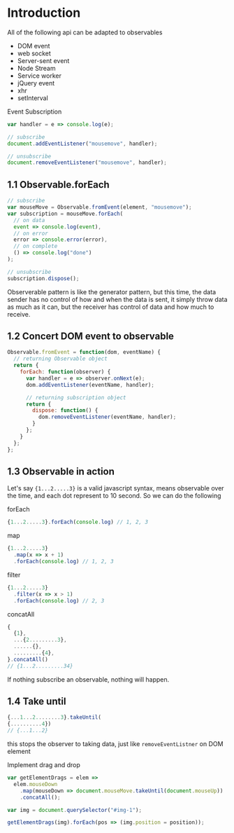 # Introduction

All of the following api can be adapted to observables

- DOM event
- web socket
- Server-sent event
- Node Stream
- Service worker
- jQuery event
- xhr
- setInterval

Event Subscription

```js
var handler = e => console.log(e);

// subscribe
document.addEventListener("mousemove", handler);

// unsubscribe
document.removeEventListener("mousemove", handler);
```

## 1.1 Observable.forEach

```js
// subscribe
var mouseMove = Observable.fromEvent(element, "mousemove");
var subscription = mouseMove.forEach(
  // on data
  event => console.log(event),
  // on error
  error => console.error(error),
  // on complete
  () => console.log("done")
);

// unsubscribe
subscription.dispose();
```

Observerable pattern is like the generator pattern, but this time, the data sender has no control of how and when the data is sent, it simply throw data as much as it can, but the receiver has control of data and how much to receive.

## 1.2 Concert DOM event to observable

```js
Observable.fromEvent = function(dom, eventName) {
  // returning Observable object
  return {
    forEach: function(observer) {
      var handler = e => observer.onNext(e);
      dom.addEventListener(eventName, handler);

      // returning subscription object
      return {
        dispose: function() {
          dom.removeEventListener(eventName, handler);
        }
      };
    }
  };
};
```

## 1.3 Observable in action

Let's say `{1...2.....3}` is a valid javascript syntax, means observable over the time, and each dot represent to 10 second. So we can do the following

forEach

```js
{1...2.....3}.forEach(console.log) // 1, 2, 3
```

map

```js
{1...2.....3}
  .map(x => x + 1)
  .forEach(console.log) // 1, 2, 3
```

filter

```js
{1...2.....3}
  .filter(x => x > 1)
  .forEach(console.log) // 2, 3
```

concatAll

```js
{
  {1},
  ...{2.........3},
  ......{},
  .........{4},
}.concatAll()
// {1...2.........34}
```

If nothing subscribe an observable, nothing will happen.

## 1.4 Take until

```js
{...1...2........3}.takeUntil(
{..........4})
// {...1...2}
```

this stops the observer to taking data, just like `removeEventListner` on DOM element

Implement drag and drop

```js
var getElementDrags = elem =>
  elem.mouseDown
    .map(mouseDown => document.mouseMove.takeUntil(document.mouseUp))
    .concatAll();

var img = document.querySelector("#img-1");

getElementDrags(img).forEach(pos => (img.position = position));
```
